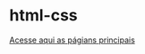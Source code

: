 # html-css

 

 <a href="https://itsgabrielfranco.github.io/html-css/exercicios/op009/" target="_blank">Acesse aqui as págians principais</a>
